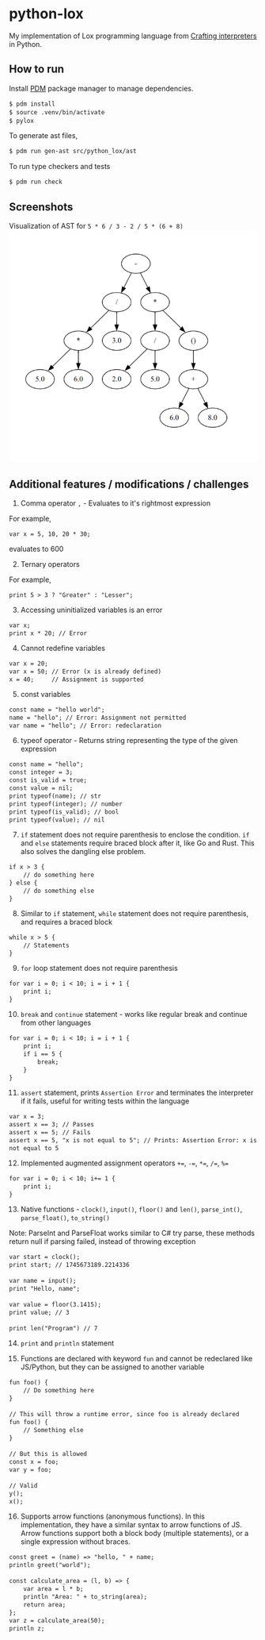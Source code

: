 # python-lox

My implementation of Lox programming language from [Crafting interpreters](https://www.craftinginterpreters.com/contents.html) in Python.

## How to run

Install [PDM](https://github.com/pdm-project/pdm) package manager to manage dependencies.

```sh
$ pdm install
$ source .venv/bin/activate
$ pylox
```

To generate ast files,

```sh
$ pdm run gen-ast src/python_lox/ast
```

To run type checkers and tests
```sh
$ pdm run check
```

## Screenshots

Visualization of AST for `5 * 6 / 3 - 2 / 5 * (6 + 8)`
![Visualization of AST](images/ast_visual.png)


## Additional features / modifications / challenges

1) Comma operator `,` - Evaluates to it's rightmost expression

For example,
```
var x = 5, 10, 20 * 30;
```
evaluates to 600

2) Ternary operators

For example,
```
print 5 > 3 ? "Greater" : "Lesser";
```

3) Accessing uninitialized variables is an error
```
var x;
print x * 20; // Error
```

4) Cannot redefine variables
```
var x = 20;
var x = 50; // Error (x is already defined)
x = 40;     // Assignment is supported
```

5) const variables
```
const name = "hello world";
name = "hello"; // Error: Assignment not permitted
var name = "hello"; // Error: redeclaration
```

6) typeof operator - Returns string representing the type of the given expression

```
const name = "hello";
const integer = 3;
const is_valid = true;
const value = nil;
print typeof(name); // str
print typeof(integer); // number
print typeof(is_valid); // bool
print typeof(value); // nil
```

7) `if` statement does not require parenthesis to enclose the condition. `if` and `else` statements require braced block after it, like Go and Rust. This also solves the dangling else problem.
```
if x > 3 { 
    // do something here
} else {
    // do something else
}
```

8) Similar to `if` statement, `while` statement does not require parenthesis, and requires a braced block
```
while x > 5 {
    // Statements
}
```

9) `for` loop statement does not require parenthesis
```
for var i = 0; i < 10; i = i + 1 {
    print i;
}
```

10) `break` and `continue` statement - works like regular break and continue from other languages
```
for var i = 0; i < 10; i = i + 1 {
    print i;
    if i == 5 {
        break;
    }
}
```

11) `assert` statement, prints `Assertion Error` and terminates the interpreter if it fails, useful for writing tests within the language
```
var x = 3;
assert x == 3; // Passes
assert x == 5; // Fails
assert x == 5, "x is not equal to 5"; // Prints: Assertion Error: x is not equal to 5
```

12) Implemented augmented assignment operators `+=`, `-=`, `*=`, `/=`, `%=`
```
for var i = 0; i < 10; i+= 1 { 
    print i;
}
```

13) Native functions - `clock()`, `input()`, `floor()` and `len()`, `parse_int()`, `parse_float()`, `to_string()`

Note: ParseInt and ParseFloat works similar to C# try parse, these methods return null if parsing failed, instead of throwing
exception

```
var start = clock();
print start; // 1745673189.2214336

var name = input();
print "Hello, name";

var value = floor(3.1415);
print value; // 3

print len("Program") // 7

```

14) `print` and `println` statement

15) Functions are declared with keyword `fun` and cannot be redeclared like JS/Python, but they can be assigned to another variable
```
fun foo() {
    // Do something here
}

// This will throw a runtime error, since foo is already declared
fun foo() { 
    // Something else
}

// But this is allowed
const x = foo;
var y = foo;

// Valid
y();
x();
```

16) Supports arrow functions (anonymous functions). In this implementation, they have a similar syntax to arrow functions of JS. Arrow functions support both a block body (multiple statements), or a single expression without braces.
```
const greet = (name) => "hello, " + name;
println greet("world");

const calculate_area = (l, b) => { 
    var area = l * b;
    println "Area: " + to_string(area);
    return area;
};
var z = calculate_area(50);
println z;

```